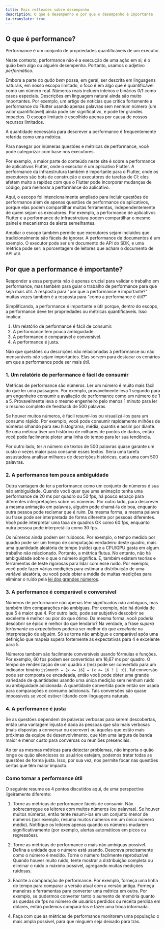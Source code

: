 ```yaml
---
title: Mais reflexôes sobre desempenho
description: O que é desempenho e por que o desempenho é importante
ia-translate: true
---
```

## O que é performance?

Performance é um conjunto de propriedades quantificáveis de um executor.

Neste contexto, performance não é a execução de uma ação em si; é o quão bem algo
ou alguém desempenha. Portanto, usamos o adjetivo _performático_.

Embora a parte do _quão bem_ possa, em geral, ser descrita em linguagens naturais,
em nosso escopo limitado, o foco é em algo que é quantificável como um número real.
Números reais incluem inteiros e binários 0/1 como casos especiais. Descrições em
linguagem natural ainda são muito importantes. Por exemplo, um artigo de notícias
que critica fortemente a performance do Flutter usando apenas palavras sem nenhum
número (um valor quantificável) ainda pode ser significativo, e pode ter grandes
impactos. O escopo limitado é escolhido apenas por causa de nossos recursos
limitados.

A quantidade necessária para descrever a performance é frequentemente referida como
uma métrica.

Para navegar por inúmeras questões e métricas de performance, você pode categorizar
com base nos executores.

Por exemplo, a maior parte do conteúdo neste site é sobre a performance de
aplicativos Flutter, onde o executor é um aplicativo Flutter. A performance da
infraestrutura também é importante para o Flutter, onde os executores são bots de
construção e executores de tarefas de CI: eles afetam muito a rapidez com que o
Flutter pode incorporar mudanças de código, para melhorar a performance do
aplicativo.

Aqui, o escopo foi intencionalmente ampliado para incluir questões de performance
além de apenas questões de performance de aplicativos, porque elas podem compartilhar
muitas ferramentas, independentemente de quem sejam os executores. Por exemplo, a
performance de aplicativos Flutter e a performance de infraestrutura podem
compartilhar o mesmo painel e mecanismos de alerta semelhantes.

Ampliar o escopo também permite que executores sejam incluídos que tradicionalmente
são fáceis de ignorar. A performance de documentos é um exemplo. O executor pode
ser um documento de API do SDK, e uma métrica pode ser: a porcentagem de leitores
que acham o documento de API útil.

## Por que a performance é importante?

Responder a essa pergunta não é apenas crucial para validar o trabalho em
performance, mas também para guiar o trabalho de performance para que seja mais
útil. A resposta para "por que a performance é importante?" muitas vezes também é a
resposta para "como a performance é útil?"

Simplificando, a performance é importante e útil porque, dentro do escopo, a
performance deve ter propriedades ou métricas quantificáveis. Isso implica:
1. Um relatório de performance é fácil de consumir.
2. A performance tem pouca ambiguidade.
3. A performance é comparável e conversível.
4. A performance é justa.

Não que questões ou descrições não relacionadas à performance ou não mensuráveis
não sejam importantes. Elas servem para destacar os cenários em que a performance
pode ser mais útil.

### 1. Um relatório de performance é fácil de consumir

Métricas de performance são números. Ler um número é muito mais fácil do que ler
uma passagem. Por exemplo, provavelmente leva 1 segundo para um engenheiro consumir
a avaliação de performance como um número de 1 a 5. Provavelmente leva o mesmo
engenheiro pelo menos 1 minuto para ler o resumo completo de feedback de 500
palavras.

Se houver muitos números, é fácil resumi-los ou visualizá-los para um consumo
rápido. Por exemplo, você pode consumir rapidamente milhões de números olhando para
seu histograma, média, quantis e assim por diante. Se uma métrica tiver um
histórico de milhares de pontos de dados, então você pode facilmente plotar uma
linha do tempo para ler sua tendência.

Por outro lado, ter _n_ número de textos de 500 palavras quase garante um custo _n_
vezes maior para consumir esses textos. Seria uma tarefa assustadora analisar
milhares de descrições históricas, cada uma com 500 palavras.

### 2. A performance tem pouca ambiguidade

Outra vantagem de ter a performance como um conjunto de números é sua não
ambiguidade. Quando você quer que uma animação tenha uma performance de 20 ms por
quadro ou 50 fps, há pouco espaço para diferentes interpretações sobre os números.
Por outro lado, para descrever a mesma animação em palavras, alguém pode chamá-la de
boa, enquanto outra pessoa pode reclamar que é ruim. Da mesma forma, a mesma palavra
ou frase pode ser interpretada de forma diferente por pessoas diferentes. Você pode
interpretar uma taxa de quadros OK como 60 fps, enquanto outra pessoa pode
interpretá-la como 30 fps.

Os números ainda podem ser ruidosos. Por exemplo, o tempo medido por quadro pode ser
um tempo de computação verdadeiro deste quadro, mais uma quantidade aleatória de tempo
(ruído) que a CPU/GPU gasta em algum trabalho não relacionado. Portanto, a métrica
flutua. No entanto, não há ambiguidade sobre o que o número significa. E, também
existem teorias e ferramentas de teste rigorosas para lidar com esse ruído. Por
exemplo, você pode fazer várias medições para estimar a distribuição de uma
variável aleatória, ou você pode obter a média de muitas medições para eliminar o
ruído pela [lei dos grandes números][1].

### 3. A performance é comparável e conversível

Números de performance não apenas têm significados não ambíguos, mas também têm
comparações não ambíguas. Por exemplo, não há dúvida de que 5 é maior que 4. Por
outro lado, pode ser subjetivo descobrir se excelente é melhor ou pior do que
ótimo. Da mesma forma, você poderia descobrir se épico é melhor do que
lendário? Na verdade, a frase _supera fortemente as expectativas_ poderia ser melhor
do que _excelente_ na interpretação de alguém. Só se torna não ambíguo e comparável
após uma definição que mapeia supera fortemente as expectativas para 4 e excelente
para 5.

Números também são facilmente conversíveis usando fórmulas e funções. Por exemplo,
60 fps podem ser convertidos em 16,67 ms por quadro. O tempo de renderização de um
quadro _x_ (ms) pode ser convertido para um indicador binário `isSmooth = [x <= 16] =
(x <= 16 ? 1 :0)`. Tal conversão pode ser composta ou encadeada, então você pode
obter uma grande variedade de quantidades usando uma única medição sem nenhum ruído
ou ambiguidade adicionada. A quantidade convertida pode então ser usada para
comparações e consumo adicionais. Tais conversões são quase impossíveis se você
estiver lidando com linguagens naturais.

### 4. A performance é justa

Se as questões dependem de palavras verbosas para serem descobertas, então uma
vantagem injusta é dada às pessoas que são mais verbosas (mais dispostas a conversar
ou escrever) ou àquelas que estão mais próximas da equipe de desenvolvimento, que
têm uma largura de banda maior e menor custo para conversas ou reuniões presenciais.

Ao ter as mesmas métricas para detectar problemas, não importa o quão longe ou quão
silenciosos os usuários estejam, podemos tratar todas as questões de forma justa.
Isso, por sua vez, nos permite focar nas questões certas que têm maior impacto.

### Como tornar a performance útil

O seguinte resume os 4 pontos discutidos aqui, de uma perspectiva ligeiramente
diferente:
1. Torne as métricas de performance fáceis de consumir. Não sobrecarregue os
   leitores com muitos números (ou palavras). Se houver muitos números, então
   tente resumi-los em um conjunto menor de números (por exemplo, resuma muitos
   números em um único número médio). Notifique os leitores apenas quando os
   números mudarem significativamente (por exemplo, alertas automáticos em picos
   ou regressões).

2. Torne as métricas de performance o mais não ambíguas possível. Defina a unidade
   que o número está usando. Descreva precisamente como o número é medido. Torne o
   número facilmente reproduzível. Quando houver muito ruído, tente mostrar a
   distribuição completa ou eliminar o ruído o máximo possível, agregando muitas
   medições ruidosas.

3. Facilite a comparação de performance. Por exemplo, forneça uma linha do tempo
   para comparar a versão atual com a versão antiga. Forneça maneiras e ferramentas
   para converter uma métrica em outra. Por exemplo, se pudermos converter tanto o
   aumento de memória quanto as quedas de fps no número de usuários perdidos ou
   receita perdida em dólares, então podemos compará-los e fazer uma troca
   informada.

4. Faça com que as métricas de performance monitorem uma população o mais ampla
   possível, para que ninguém seja deixado para trás.

[1]: https://en.wikipedia.org/wiki/Law_of_large_numbers
